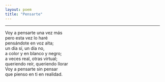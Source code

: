 ```yaml
---
layout: poem
title: "Pensarte"
---
```


-----

Voy a pensarte una vez más<br>
pero esta vez lo haré<br>
pensándote en voz alta;<br>
un día sí, un día no,<br>
a color y en blanco y negro;<br>
a veces real, otras virtual;<br>
queriendo reír, queriendo llorar<br>
Voy a pensarte sin pensar<br>
que pienso en ti en realidad.
